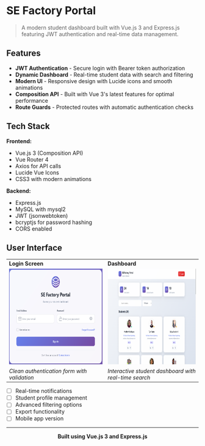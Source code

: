 # SE Factory Portal

> A modern student dashboard built with Vue.js 3 and Express.js featuring JWT authentication and real-time data management.

## Features

- **JWT Authentication** - Secure login with Bearer token authorization
- **Dynamic Dashboard** - Real-time student data with search and filtering
- **Modern UI** - Responsive design with Lucide icons and smooth animations
- **Composition API** - Built with Vue 3's latest features for optimal performance
- **Route Guards** - Protected routes with automatic authentication checks

## Tech Stack

**Frontend:**
- Vue.js 3 (Composition API)
- Vue Router 4
- Axios for API calls
- Lucide Vue Icons
- CSS3 with modern animations

**Backend:**
- Express.js
- MySQL with mysql2
- JWT (jsonwebtoken)
- bcryptjs for password hashing
- CORS enabled

## User Interface

<div align="center">
  <table>
    <tr>
      <td><strong>Login Screen</strong></td>
      <td><strong>Dashboard</strong></td>
    </tr>
    <tr>
      <td><img src="./readme/login.PNG" width="500" height="250"></td>
      <td><img src="./readme/home.PNG" width="500" height="250"></td>
    </tr>
    <tr>
      <td><em>Clean authentication form with validation</em></td>
      <td><em>Interactive student dashboard with real-time search</em></td>
    </tr>
  </table>
</div>



- [ ] Real-time notifications
- [ ] Student profile management
- [ ] Advanced filtering options
- [ ] Export functionality
- [ ] Mobile app version

---

<div align="center">
  <strong>Built using Vue.js 3 and Express.js</strong>
</div>